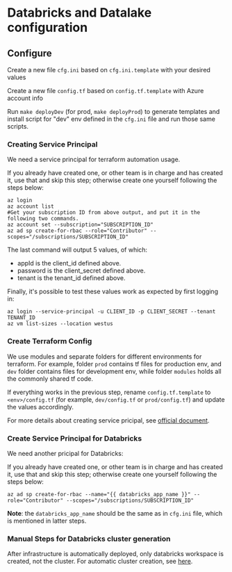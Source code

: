 # Databricks and Datalake configuration

## Configure

Create a new file `cfg.ini` based on `cfg.ini.template` with your desired values

Create a new file `config.tf` based on `config.tf.template` with Azure account info

Run `make deployDev` (for prod, `make deployProd`) to generate templates and install script for "dev" env defined in the `cfg.ini` file and run those same scripts.

### Creating Service Principal

We need a service principal for terraform automation usage.

If you already have created one, or other team is in charge and has created it, use that and skip this step; otherwise create one yourself following the steps below:

```
az login
az account list
#Get your subscription ID from above output, and put it in the following two commands.
az account set --subscription="SUBSCRIPTION_ID"
az ad sp create-for-rbac --role="Contributor" --scopes="/subscriptions/SUBSCRIPTION_ID"
```

The last command will output 5 values, of which:

- appId is the client_id defined above.
- password is the client_secret defined above.
- tenant is the tenant_id defined above.

Finally, it's possible to test these values work as expected by first logging in:

```
az login --service-principal -u CLIENT_ID -p CLIENT_SECRET --tenant TENANT_ID
az vm list-sizes --location westus
```

### Create Terraform Config

We use modules and separate folders for different environments for terraform. For example, folder `prod` contains tf files for production env, and `dev` folder contains files for development env, while folder `modules` holds all the commonly shared tf code.

If everything works in the previous step, rename `config.tf.template` to `<env>/config.tf` (for example, `dev/config.tf` or `prod/config.tf`) and update the values accordingly.

For more details about creating service pricipal, see [official document](https://www.terraform.io/docs/providers/azurerm/authenticating_via_service_principal.html).

### Create Service Principal for Databricks

We need another pricipal for Databricks:

If you already have created one, or other team is in charge and has created it, use that and skip this step; otherwise create one yourself following the steps below:

`az ad sp create-for-rbac --name="{{ databricks_app_name }}" --role="Contributor" --scopes="/subscriptions/SUBSCRIPTION_ID"`

**Note**: the `databricks_app_name` should be the same as in `cfg.ini` file, which is mentioned in latter steps.

### Manual Steps for Databricks cluster generation

After infrastructure is automatically deployed, only databricks workspace is created, not the cluster. For automatic cluster creation, see [here](./helpers/README.md).
